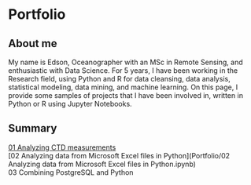 # Portfolio

## About me
My name is Edson, Oceanographer with an MSc in Remote Sensing, and enthusiastic with Data Science. For 5 years, I have been working in the Research field, using Python and R for data cleansing, data analysis, statistical modeling, data mining, and machine learning. On this page, I provide some samples of projects that I have been involved in, written in Python or R using Jupyter Notebooks.

## Summary
[01 Analyzing CTD measurements](https://github.com/edsonfreirefs/Portfolio/blob/master/01%20Analyzing%20CTD%20measurements.ipynb)
<br>
[02 Analyzing data from Microsoft Excel files in Python](Portfolio/02 Analyzing data from Microsoft Excel files in Python.ipynb)
<br>
03 Combining PostgreSQL and Python
